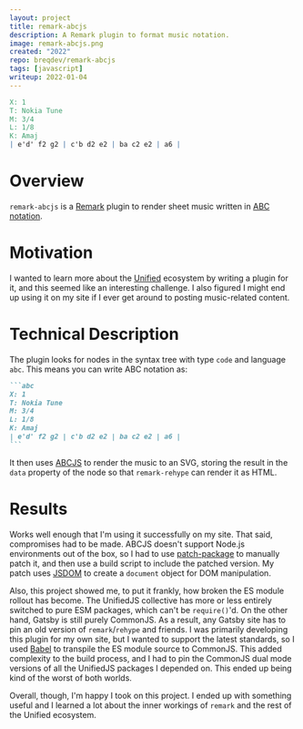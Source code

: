 ```yaml
---
layout: project
title: remark-abcjs
description: A Remark plugin to format music notation.
image: remark-abcjs.png
created: "2022"
repo: breqdev/remark-abcjs
tags: [javascript]
writeup: 2022-01-04
---
```


```abc
X: 1
T: Nokia Tune
M: 3/4
L: 1/8
K: Amaj
| e'd' f2 g2 | c'b d2 e2 | ba c2 e2 | a6 |
```

# Overview

`remark-abcjs` is a [Remark](https://github.com/remarkjs) plugin to render sheet music written in [ABC notation](https://abcnotation.com/).

# Motivation

I wanted to learn more about the [Unified](https://unifiedjs.com/) ecosystem by writing a plugin for it, and this seemed like an interesting challenge. I also figured I might end up using it on my site if I ever get around to posting music-related content.

# Technical Description

The plugin looks for nodes in the syntax tree with type `code` and language `abc`. This means you can write ABC notation as:

````md
```abc
X: 1
T: Nokia Tune
M: 3/4
L: 1/8
K: Amaj
| e'd' f2 g2 | c'b d2 e2 | ba c2 e2 | a6 |
```
````

It then uses [ABCJS](https://paulrosen.github.io/abcjs/) to render the music to an SVG, storing the result in the `data` property of the node so that `remark-rehype` can render it as HTML.

# Results

Works well enough that I'm using it successfully on my site. That said, compromises had to be made. ABCJS doesn't support Node.js environments out of the box, so I had to use [patch-package](https://github.com/ds300/patch-package) to manually patch it, and then use a build script to include the patched version. My patch uses [JSDOM](https://github.com/jsdom/jsdom) to create a `document` object for DOM manipulation.

Also, this project showed me, to put it frankly, how broken the ES module rollout has become. The UnifiedJS collective has more or less entirely switched to pure ESM packages, which can't be `require()`'d. On the other hand, Gatsby is still purely CommonJS. As a result, any Gatsby site has to pin an old version of `remark`/`rehype` and friends. I was primarily developing this plugin for my own site, but I wanted to support the latest standards, so I used [Babel](https://babeljs.io/) to transpile the ES module source to CommonJS. This added complexity to the build process, and I had to pin the CommonJS dual mode versions of all the UnifiedJS packages I depended on. This ended up being kind of the worst of both worlds.

Overall, though, I'm happy I took on this project. I ended up with something useful and I learned a lot about the inner workings of `remark` and the rest of the Unified ecosystem.
